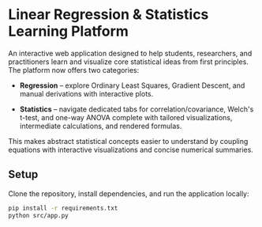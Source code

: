 # Linear Regression & Statistics Learning Platform

An interactive web application designed to help students, researchers, and practitioners learn and visualize core statistical ideas from first principles. The platform now offers two categories:

- **Regression** – explore Ordinary Least Squares, Gradient Descent, and manual derivations with interactive plots.

- **Statistics** – navigate dedicated tabs for correlation/covariance, Welch's t-test, and one-way ANOVA complete with tailored visualizations, intermediate calculations, and rendered formulas.


This makes abstract statistical concepts easier to understand by coupling equations with interactive visualizations and concise numerical summaries.


## Setup

Clone the repository, install dependencies, and run the application locally:

```bash
pip install -r requirements.txt
python src/app.py
```

